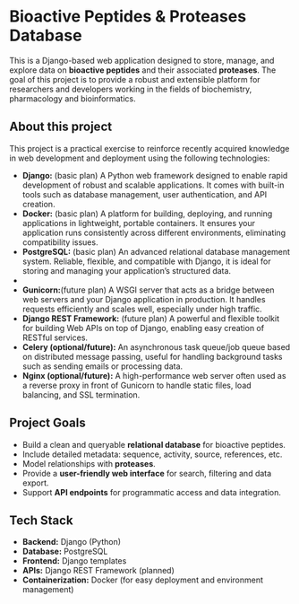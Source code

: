 # Bioactive Peptides & Proteases Database

This is a Django-based web application designed to store, manage, and explore data on **bioactive peptides** and their
associated **proteases**. The goal of this project is to provide a robust and extensible platform for researchers and
developers working in the fields of biochemistry, pharmacology and bioinformatics.

## About this project

This project is a practical exercise to reinforce recently acquired knowledge in web development and deployment using
the following technologies:

* **Django:** (basic plan)  A Python web framework designed to enable rapid development of robust and scalable
  applications. It comes with built-in tools such as database management, user authentication, and API creation.
* **Docker:** (basic plan)  A platform for building, deploying, and running applications in lightweight, portable
  containers. It ensures your application runs consistently across different environments, eliminating compatibility
  issues.
* **PostgreSQL:**  (basic plan)  An advanced relational database management system. Reliable, flexible, and compatible
  with Django, it is ideal for storing and managing your application’s structured data.
*
* **Gunicorn:**(future plan) A WSGI server that acts as a bridge between web servers and your Django application in
  production. It handles requests efficiently and scales well, especially under high traffic.
* **Django REST Framework:** (future plan) A powerful and flexible toolkit for building Web APIs on top of Django,
  enabling easy creation of RESTful services.
* **Celery (optional/future):** An asynchronous task queue/job queue based on distributed message passing, useful for
  handling background tasks such as sending emails or processing data.
* **Nginx (optional/future):** A high-performance web server often used as a reverse proxy in front of Gunicorn to
  handle static files, load balancing, and SSL termination.

## Project Goals

- Build a clean and queryable **relational database** for bioactive peptides.
- Include detailed metadata: sequence, activity, source, references, etc.
- Model relationships with **proteases**.
- Provide a **user-friendly web interface** for search, filtering and data export.
- Support **API endpoints** for programmatic access and data integration.


## Tech Stack

- **Backend:** Django (Python)
- **Database:** PostgreSQL
- **Frontend:** Django templates
- **APIs:** Django REST Framework (planned)
- **Containerization:** Docker (for easy deployment and environment management)

